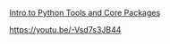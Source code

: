 [Intro to Python Tools and Core Packages](https://youtu.be/-Vsd7s3JB44)

https://youtu.be/-Vsd7s3JB44
